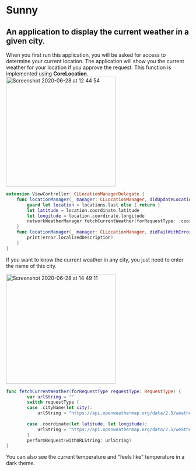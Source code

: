 # Sunny
## An application to display the current weather in a given city.
When you first run this application, you will be asked for access to determine your current location. The application will show you the current weather for your location if you approve the request. This function is implemented using __CoreLocation__.
<img width="300" alt="Screenshot 2020-06-28 at 12 44 54" src="https://user-images.githubusercontent.com/55511062/85945444-120a5780-b93e-11ea-9eaf-0964c741146c.png">
```swift
extension ViewController: CLLocationManagerDelegate {
    func locationManager(_ manager: CLLocationManager, didUpdateLocations locations: [CLLocation]) {
        guard let location = locations.last else { return }
        let latitude = location.coordinate.latitude
        let longitude = location.coordinate.longitude
        networkWeatherManager.fetchCurrentWeather(forRequestType: .coordinate(latitude: latitude, longitude: longitude))
    }
    func locationManager(_ manager: CLLocationManager, didFailWithError error: Error) {
        print(error.localizedDescription)
    }
}
```
If you want to know the current weather in any city, you just need to enter the name of this city.

<img width="300" alt="Screenshot 2020-06-28 at 14 49 11" src="https://user-images.githubusercontent.com/55511062/85948050-bf856700-b94e-11ea-9866-0e77fb0f0890.png">

```swift
func fetchCurrentWeather(forRequestType requestType: RequestType) {
        var urlString = ""
        switch requestType {
        case .cityName(let city):
            urlString = "https://api.openweathermap.org/data/2.5/weather?q=\(city)&appid=\(apiKey)&units=metric"
            
        case .coordinate(let latitude, let longitude):
            urlString = "https://api.openweathermap.org/data/2.5/weather?lat=\(latitude)&lon=\(longitude)&appid=\(apiKey)&units=metric"
        }
        performRequest(withURLString: urlString)
}
 ```
 You can also see the current temperature and "feels like" temperature in a dark theme.
 
 
